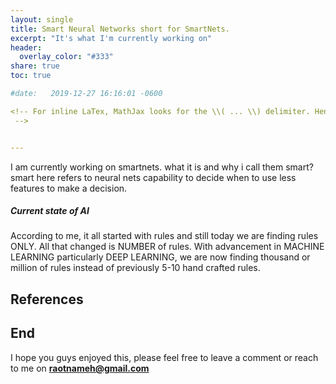 ```yaml
---
layout: single
title: Smart Neural Networks short for SmartNets.
excerpt: "It's what I'm currently working on"
header:
  overlay_color: "#333"
share: true
toc: true

#date:   2019-12-27 16:16:01 -0600

<!-- For inline LaTex, MathJax looks for the \\( ... \\) delimiter. Hence to write a 2 = b 2 as an inline equation, use \\( a^2 = b^2 \\). For displayed equations, the delimiter is either \\[ ... \\]. And so to display a 2 = b 2 + c 2 we would write \\[ a^2 = b^2 + c^2 \\].
 -->


---
```


<script type="text/javascript" async
  src="https://cdnjs.cloudflare.com/ajax/libs/mathjax/2.7.1/MathJax.js?config=TeX-AMS-MML_HTMLorMML">
</script>

I am currently working on smartnets. what it is and why i call them smart?  
smart here refers to neural nets capability to decide when to use less features to make a decision.

##### Current state of AI
According to me, it all started with rules and still today we are finding rules ONLY. All that changed is NUMBER of rules. With advancement in MACHINE LEARNING particularly DEEP LEARNING, we are now finding thousand or million of rules instead of previously 5-10 hand crafted rules.

## References

## End
I hope you guys enjoyed this, please feel free to leave a comment or reach to me on **raotnameh@gmail.com**